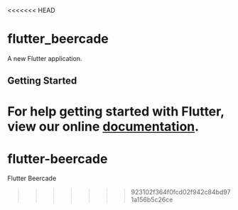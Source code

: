 <<<<<<< HEAD
# flutter_beercade

A new Flutter application.

## Getting Started

For help getting started with Flutter, view our online
[documentation](https://flutter.io/).
=======
# flutter-beercade
Flutter Beercade
>>>>>>> 923102f364f0fcd02f942c84bd971a156b5c26ce
